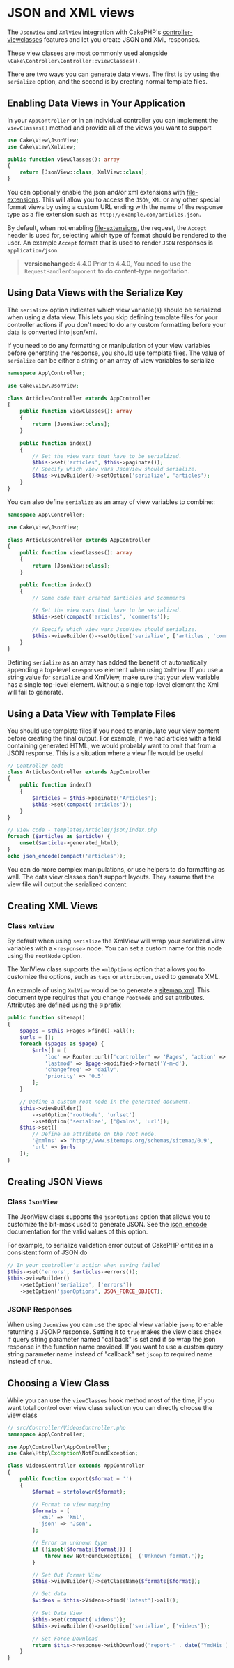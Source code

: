 # JSON and XML views

The `JsonView` and `XmlView` integration with CakePHP's
[controller-viewclasses](../controllers.md#controller-viewclasses) features and  let you create JSON and XML responses.

These view classes are most commonly used alongside `\Cake\Controller\Controller::viewClasses()`.

There are two ways you can generate data views. The first is by using the
`serialize` option, and the second is by creating normal template files.

## Enabling Data Views in Your Application

In your `AppController` or in an individual controller you can implement the
`viewClasses()` method and provide all of the views you want to support

```php
use Cake\View\JsonView;
use Cake\View\XmlView;

public function viewClasses(): array
{
    return [JsonView::class, XmlView::class];
}

```

You can optionally enable the json and/or xml extensions with
[file-extensions](../development/routing.md#file-extensions). This will allow you to access the `JSON`, `XML` or
any other special format views by using a custom URL ending with the name of the
response type as a file extension such as `http://example.com/articles.json`.

By default, when not enabling [file-extensions](../development/routing.md#file-extensions), the request, the `Accept`
header is used for, selecting which type of format should be rendered to the
user. An example `Accept` format that is used to render `JSON` responses is
`application/json`.
> **versionchanged:** 4.4.0
Prior to 4.4.0, You need to use the `RequestHandlerComponent` to do
content-type negotitation.

## Using Data Views with the Serialize Key

The `serialize` option indicates which view variable(s) should be
serialized when using a data view. This lets you skip defining template files
for your controller actions if you don't need to do any custom formatting before
your data is converted into json/xml.

If you need to do any formatting or manipulation of your view variables before
generating the response, you should use template files. The value of
`serialize` can be either a string or an array of view variables to
serialize

```php
namespace App\Controller;

use Cake\View\JsonView;

class ArticlesController extends AppController
{
    public function viewClasses(): array
    {
        return [JsonView::class];
    }

    public function index()
    {
        // Set the view vars that have to be serialized.
        $this->set('articles', $this->paginate());
        // Specify which view vars JsonView should serialize.
        $this->viewBuilder()->setOption('serialize', 'articles');
    }
}

```

You can also define `serialize` as an array of view variables to combine::

```php
namespace App\Controller;

use Cake\View\JsonView;

class ArticlesController extends AppController
{
    public function viewClasses(): array
    {
        return [JsonView::class];
    }

    public function index()
    {
        // Some code that created $articles and $comments

        // Set the view vars that have to be serialized.
        $this->set(compact('articles', 'comments'));

        // Specify which view vars JsonView should serialize.
        $this->viewBuilder()->setOption('serialize', ['articles', 'comments']);
    }
}

```

Defining `serialize` as an array has added the benefit of automatically
appending a top-level `<response>` element when using `XmlView`.
If you use a string value for `serialize` and XmlView, make sure that your
view variable has a single top-level element. Without a single top-level
element the Xml will fail to generate.

## Using a Data View with Template Files

You should use template files if you need to manipulate your view
content before creating the final output. For example, if we had articles with a field containing generated HTML, we would probably want to omit that from a
JSON response. This is a situation where a view file would be useful

```php
// Controller code
class ArticlesController extends AppController
{
    public function index()
    {
        $articles = $this->paginate('Articles');
        $this->set(compact('articles'));
    }
}

// View code - templates/Articles/json/index.php
foreach ($articles as $article) {
    unset($article->generated_html);
}
echo json_encode(compact('articles'));

```

You can do more complex manipulations, or use helpers to do formatting as well.
The data view classes don't support layouts. They assume that the view file will
output the serialized content.

## Creating XML Views

### Class `XmlView`

By default when using `serialize` the XmlView will wrap your serialized
view variables with a `<response>` node. You can set a custom name for
this node using the `rootNode` option.

The XmlView class supports the `xmlOptions` option that allows you to
customize the options, such as `tags` or `attributes`, used to generate XML.

An example of using `XmlView` would be to generate a [sitemap.xml](https://www.sitemaps.org/protocol.html). This document type requires that you
change `rootNode` and set attributes. Attributes are defined using the `@`
prefix

```php
public function sitemap()
{
    $pages = $this->Pages->find()->all();
    $urls = [];
    foreach ($pages as $page) {
        $urls[] = [
            'loc' => Router::url(['controller' => 'Pages', 'action' => 'view', $page->slug, '_full' => true]),
            'lastmod' => $page->modified->format('Y-m-d'),
            'changefreq' => 'daily',
            'priority' => '0.5'
        ];
    }

    // Define a custom root node in the generated document.
    $this->viewBuilder()
        ->setOption('rootNode', 'urlset')
        ->setOption('serialize', ['@xmlns', 'url']);
    $this->set([
        // Define an attribute on the root node.
        '@xmlns' => 'http://www.sitemaps.org/schemas/sitemap/0.9',
        'url' => $urls
    ]);
}

```

## Creating JSON Views

### Class `JsonView`

The JsonView class supports the `jsonOptions` option that allows you to
customize the bit-mask used to generate JSON. See the
[json_encode](https://php.net/json_encode) documentation for the valid
values of this option.

For example, to serialize validation error output of CakePHP entities in a consistent form of JSON do

```php
// In your controller's action when saving failed
$this->set('errors', $articles->errors());
$this->viewBuilder()
    ->setOption('serialize', ['errors'])
    ->setOption('jsonOptions', JSON_FORCE_OBJECT);

```

### JSONP Responses

When using `JsonView` you can use the special view variable `jsonp` to
enable returning a JSONP response. Setting it to `true` makes the view class
check if query string parameter named "callback" is set and if so wrap the json
response in the function name provided. If you want to use a custom query string
parameter name instead of "callback" set `jsonp` to required name instead of
`true`.

## Choosing a View Class

While you can use the `viewClasses` hook method most of the time, if you want
total control over view class selection you can directly choose the view class

```php
// src/Controller/VideosController.php
namespace App\Controller;

use App\Controller\AppController;
use Cake\Http\Exception\NotFoundException;

class VideosController extends AppController
{
    public function export($format = '')
    {
        $format = strtolower($format);

        // Format to view mapping
        $formats = [
          'xml' => 'Xml',
          'json' => 'Json',
        ];

        // Error on unknown type
        if (!isset($formats[$format])) {
            throw new NotFoundException(__('Unknown format.'));
        }

        // Set Out Format View
        $this->viewBuilder()->setClassName($formats[$format]);

        // Get data
        $videos = $this->Videos->find('latest')->all();

        // Set Data View
        $this->set(compact('videos'));
        $this->viewBuilder()->setOption('serialize', ['videos']);

        // Set Force Download
        return $this->response->withDownload('report-' . date('YmdHis') . '.' . $format);
    }
}

```